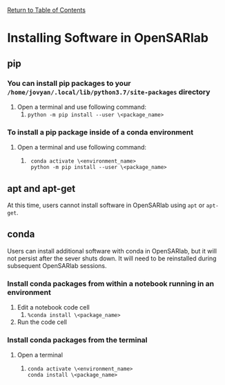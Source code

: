 [Return to Table of Contents](../user.md)

# Installing Software in OpenSARlab

<!-- according to GitHub, \<> shows escape slash -->

## pip
### You can install pip packages to your `/home/jovyan/.local/lib/python3.7/site-packages` directory
1. Open a terminal and use following command:
    1. `python -m pip install --user \<package_name>`
    
### To install a pip package inside of a conda environment
1. Open a terminal and use following command:
    1. ```
        conda activate \<environment_name>
        python -m pip install --user \<package_name>
       ```   

## apt and apt-get
At this time, users cannot install software in OpenSARlab using `apt` or `apt-get`.

## conda
Users can install additional software with conda in OpenSARlab, but it will not persist after the sever shuts down. It will need to be reinstalled during subsequent OpenSARlab sessions. 

### Install conda packages from within a notebook running in an environment
1. Edit a notebook code cell
    1. `%conda install \<package_name>`
1. Run the code cell

### Install conda packages from the terminal
1. Open a terminal
    1. ```
       conda activate \<environment_name>
       conda install \<package_name>
       ```